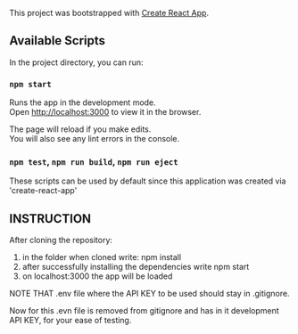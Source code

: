 This project was bootstrapped with [Create React App](https://github.com/facebook/create-react-app).

## Available Scripts

In the project directory, you can run:

### `npm start`

Runs the app in the development mode.<br>
Open [http://localhost:3000](http://localhost:3000) to view it in the browser.

The page will reload if you make edits.<br>
You will also see any lint errors in the console.

### `npm test`,  `npm run build`,  `npm run eject`
These scripts can be used by default since this application was created via 'create-react-app'

## INSTRUCTION

After cloning the repository:

1) in the folder when cloned write: npm install
2) after successfully installing the dependencies write npm start
3) on localhost:3000 the app will be loaded

NOTE THAT .env file where the API KEY to be used should stay in .gitignore.

Now for this .evn file is removed from gitignore and has in it development API KEY, for your ease of testing.



